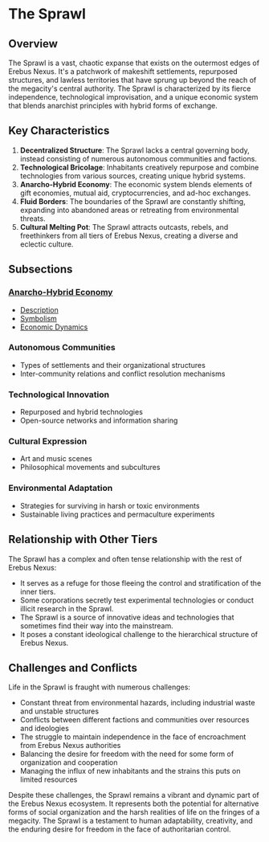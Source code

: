 # The Sprawl

## Overview

The Sprawl is a vast, chaotic expanse that exists on the outermost edges of Erebus Nexus. It's a patchwork of makeshift settlements, repurposed structures, and lawless territories that have sprung up beyond the reach of the megacity's central authority. The Sprawl is characterized by its fierce independence, technological improvisation, and a unique economic system that blends anarchist principles with hybrid forms of exchange.

## Key Characteristics

1. **Decentralized Structure**: The Sprawl lacks a central governing body, instead consisting of numerous autonomous communities and factions.
2. **Technological Bricolage**: Inhabitants creatively repurpose and combine technologies from various sources, creating unique hybrid systems.
3. **Anarcho-Hybrid Economy**: The economic system blends elements of gift economies, mutual aid, cryptocurrencies, and ad-hoc exchanges.
4. **Fluid Borders**: The boundaries of the Sprawl are constantly shifting, expanding into abandoned areas or retreating from environmental threats.
5. **Cultural Melting Pot**: The Sprawl attracts outcasts, rebels, and freethinkers from all tiers of Erebus Nexus, creating a diverse and eclectic culture.

## Subsections

### [Anarcho-Hybrid Economy](./anarcho_hybrid_economy)

- [Description](./anarcho_hybrid_economy/description.md)
- [Symbolism](./anarcho_hybrid_economy/symbolism.md)
- [Economic Dynamics](./anarcho_hybrid_economy/economic_dynamics.md)

### Autonomous Communities

- Types of settlements and their organizational structures
- Inter-community relations and conflict resolution mechanisms

### Technological Innovation

- Repurposed and hybrid technologies
- Open-source networks and information sharing

### Cultural Expression

- Art and music scenes
- Philosophical movements and subcultures

### Environmental Adaptation

- Strategies for surviving in harsh or toxic environments
- Sustainable living practices and permaculture experiments

## Relationship with Other Tiers

The Sprawl has a complex and often tense relationship with the rest of Erebus Nexus:

- It serves as a refuge for those fleeing the control and stratification of the inner tiers.
- Some corporations secretly test experimental technologies or conduct illicit research in the Sprawl.
- The Sprawl is a source of innovative ideas and technologies that sometimes find their way into the mainstream.
- It poses a constant ideological challenge to the hierarchical structure of Erebus Nexus.

## Challenges and Conflicts

Life in the Sprawl is fraught with numerous challenges:

- Constant threat from environmental hazards, including industrial waste and unstable structures
- Conflicts between different factions and communities over resources and ideologies
- The struggle to maintain independence in the face of encroachment from Erebus Nexus authorities
- Balancing the desire for freedom with the need for some form of organization and cooperation
- Managing the influx of new inhabitants and the strains this puts on limited resources

Despite these challenges, the Sprawl remains a vibrant and dynamic part of the Erebus Nexus ecosystem. It represents both the potential for alternative forms of social organization and the harsh realities of life on the fringes of a megacity. The Sprawl is a testament to human adaptability, creativity, and the enduring desire for freedom in the face of authoritarian control.
